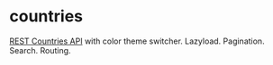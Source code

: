 # countries

[REST Countries API](https://restcountries.com/) with color theme switcher. Lazyload. Pagination. Search. Routing.
